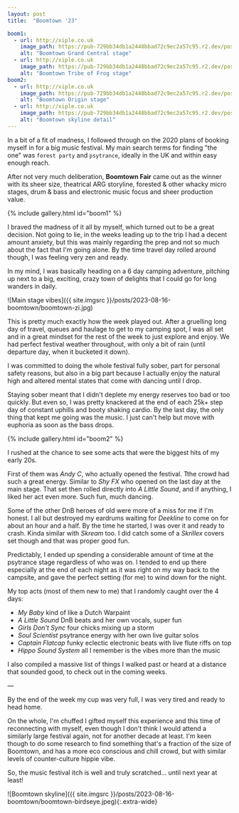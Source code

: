 ```yaml
---
layout: post
title:  "Boomtown '23"

boom1:
  - url: http://xiple.co.uk
    image_path: https://pub-729bb34db1a2448bbad72c9ec2a57c95.r2.dev/posts/2023-08-16-boomtown/boomtown-grand-central.jpeg
    alt: "Boomtown Grand Central stage"
  - url: http://xiple.co.uk
    image_path: https://pub-729bb34db1a2448bbad72c9ec2a57c95.r2.dev/posts/2023-08-16-boomtown/boomtowm-tribe-of-frog.jpeg
    alt: "Boomtown Tribe of Frog stage"
boom2:
  - url: http://xiple.co.uk
    image_path: https://pub-729bb34db1a2448bbad72c9ec2a57c95.r2.dev/posts/2023-08-16-boomtown/boomtown-origin.jpeg
    alt: "Boomtown Origin stage"
  - url: http://xiple.co.uk
    image_path: https://pub-729bb34db1a2448bbad72c9ec2a57c95.r2.dev/posts/2023-08-16-boomtown/boomtown-skyline-close.jpeg
    alt: "Boomtown skyline detail"
---
```


In a bit of a fit of madness, I followed through on the 2020 plans of booking myself in for a big music festival. My main search terms for finding "the one" was `forest party` and `psytrance`, ideally in the UK and within easy enough reach. 

After not very much deliberation, **Boomtown Fair** came out as the winner with its sheer size, theatrical ARG storyline, forested & other whacky micro stages, drum & bass and electronic music focus and sheer production value.

{% include gallery.html id="boom1" %}

I braved the madness of it all by myself, which turned out to be a great decision. Not going to lie, in the weeks leading up to the trip I had a decent amount anxiety, but this was mainly regarding the prep and not so much about the fact that I'm going alone. By the time travel day rolled around though, I was feeling very zen and ready.

In my mind, I was basically heading on a 6 day camping adventure, pitching up next to a big, exciting, crazy town of delights that I could go for long wanders in daily.


![Main stage vibes]({{ site.imgsrc }}/posts/2023-08-16-boomtown/boomtown-zi.jpg)

This is pretty much exactly how the week played out. After a gruelling long day of travel, queues and haulage to get to my camping spot, I was all set and in a great mindset for the rest of the week to just explore and enjoy. We had perfect festival weather throughout, with only a bit of rain (until departure day, when it bucketed it down).

I was committed to doing the whole festival fully sober, part for personal safety reasons, but also in a big part because I actually enjoy the natural high and altered mental states that come with dancing until I drop. 

Staying sober meant that I didn't deplete my energy reserves too bad or too quickly. But even so, I was pretty knackered at the end of each 25k+ step day of constant uphills and booty shaking cardio. By the last day, the only thing that kept me going was the music. I just can't help but move with euphoria as soon as the bass drops.

{% include gallery.html id="boom2" %}

I rushed at the chance to see some acts that were the biggest hits of my early 20s. 

First of them was _Andy C_, who actually opened the festival. Tthe crowd had such a great energy. Similar to _Shy FX_ who opened on the last day at the main stage. That set then rolled directly into _A Little Sound_, and if anything, I liked her act even more. Such fun, much dancing.

Some of the other DnB heroes of old were more of a miss for me if I'm honest. I all but destroyed my eardrums waiting for _Deekline_ to come on for about an hour and a half. By the time he started, I was over it and ready to crash. Kinda similar with _Skream_ too. I did catch some of a _Skrillex_ covers set though and that was proper good fun.

Predictably, I ended up spending a considerable amount of time at the psytrance stage regardless of who was on. I tended to end up there especially at the end of each night as it was right on my way back to the campsite, and gave the perfect setting (for me) to wind down for the night.

My top acts (most of them new to me) that I randomly caught over the 4 days:
- _My Baby_ kind of like a Dutch Warpaint
- _A Little Sound_ DnB beats and her own vocals, super fun
- _Girls Don't Sync_ four chicks mixing up a storm
- _Soul Scientist_ psytrance energy with her own live guitar solos
- _Captain Flatcap_ funky eclectic electronic beats with live flute riffs on top
- _Hippo Sound System_ all I remember is the vibes more than the music

I also compiled a massive list of things I walked past or heard at a distance that sounded good, to check out in the coming weeks.

&mdash;

By the end of the week my cup was very full, I was very tired and ready to head home.

On the whole, I'm chuffed I gifted myself this experience and this time of reconnecting with myself, even though I don't think I would attend a similarly large festival again, not for another decade at least. I'm keen though to do some research to find something that's a fraction of the size of Boomtown, and has a more eco conscious and chill crowd, but with similar levels of counter-culture hippie vibe.

So, the music festival itch is well and truly scratched... until next year at least!

![Boomtown skyline]({{ site.imgsrc }}/posts/2023-08-16-boomtown/boomtown-birdseye.jpeg){:.extra-wide}
